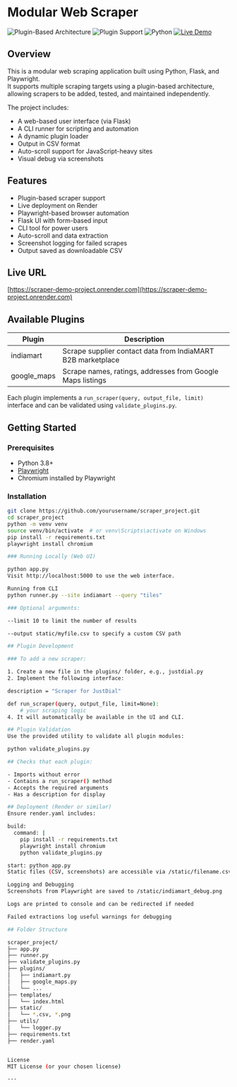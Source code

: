 # Modular Web Scraper

![Plugin-Based Architecture](https://img.shields.io/badge/Architecture-Plugin--Based-blueviolet?style=for-the-badge&logo=code)
![Plugin Support](https://img.shields.io/badge/Plugins-Supported-Yes-28a745?style=for-the-badge&logo=plug)
![Python](https://img.shields.io/badge/Built%20With-Python-3776AB?style=for-the-badge&logo=python&logoColor=white)
[![Live Demo](https://img.shields.io/badge/Live-Demo-blue?style=for-the-badge&logo=render)](https://scraper-demo-project.onrender.com)

## Overview

This is a modular web scraping application built using Python, Flask, and Playwright.  
It supports multiple scraping targets using a plugin-based architecture, allowing scrapers to be added, tested, and maintained independently.

The project includes:

- A web-based user interface (via Flask)
- A CLI runner for scripting and automation
- A dynamic plugin loader
- Output in CSV format
- Auto-scroll support for JavaScript-heavy sites
- Visual debug via screenshots

## Features

- Plugin-based scraper support
- Live deployment on Render
- Playwright-based browser automation
- Flask UI with form-based input
- CLI tool for power users
- Auto-scroll and data extraction
- Screenshot logging for failed scrapes
- Output saved as downloadable CSV

## Live URL

[https://scraper-demo-project.onrender.com](https://scraper-demo-project.onrender.com)

## Available Plugins

| Plugin       | Description                                                 |
|--------------|-------------------------------------------------------------|
| indiamart    | Scrape supplier contact data from IndiaMART B2B marketplace |
| google_maps  | Scrape names, ratings, addresses from Google Maps listings  |

Each plugin implements a `run_scraper(query, output_file, limit)` interface and can be validated using `validate_plugins.py`.

## Getting Started

### Prerequisites

- Python 3.8+
- [Playwright](https://playwright.dev/python/)
- Chromium installed by Playwright

### Installation

```bash
git clone https://github.com/yourusername/scraper_project.git
cd scraper_project
python -m venv venv
source venv/bin/activate  # or venv\Scripts\activate on Windows
pip install -r requirements.txt
playwright install chromium

### Running Locally (Web UI)

python app.py
Visit http://localhost:5000 to use the web interface.

Running from CLI
python runner.py --site indiamart --query "tiles"

### Optional arguments:

--limit 10 to limit the number of results

--output static/myfile.csv to specify a custom CSV path

## Plugin Development

### To add a new scraper:

1. Create a new file in the plugins/ folder, e.g., justdial.py
2. Implement the following interface:

description = "Scraper for JustDial"

def run_scraper(query, output_file, limit=None):
    # your scraping logic
4. It will automatically be available in the UI and CLI.

## Plugin Validation
Use the provided utility to validate all plugin modules:

python validate_plugins.py

## Checks that each plugin:

- Imports without error
- Contains a run_scraper() method
- Accepts the required arguments
- Has a description for display

## Deployment (Render or similar)
Ensure render.yaml includes:

build:
  command: |
    pip install -r requirements.txt
    playwright install chromium
    python validate_plugins.py

start: python app.py
Static files (CSV, screenshots) are accessible via /static/filename.csv.

Logging and Debugging
Screenshots from Playwright are saved to /static/indiamart_debug.png

Logs are printed to console and can be redirected if needed

Failed extractions log useful warnings for debugging

## Folder Structure

scraper_project/
├── app.py
├── runner.py
├── validate_plugins.py
├── plugins/
│   ├── indiamart.py
│   ├── google_maps.py
│   └── ...
├── templates/
│   └── index.html
├── static/
│   └── *.csv, *.png
├── utils/
│   └── logger.py
├── requirements.txt
├── render.yaml


License
MIT License (or your chosen license)

---


